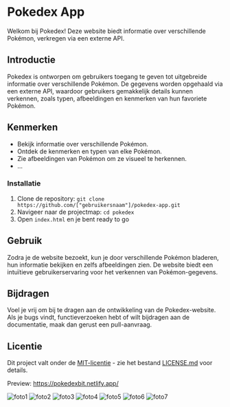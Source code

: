 # Pokedex App

Welkom bij Pokedex! Deze website biedt informatie over verschillende Pokémon, verkregen via een externe API.
## Introductie

Pokedex is ontworpen om gebruikers toegang te geven tot uitgebreide informatie over verschillende Pokémon. De gegevens worden opgehaald via een externe API, waardoor gebruikers gemakkelijk details kunnen verkennen, zoals typen, afbeeldingen en kenmerken van hun favoriete Pokémon.

## Kenmerken

- Bekijk informatie over verschillende Pokémon.
- Ontdek de kenmerken en typen van elke Pokémon.
- Zie afbeeldingen van Pokémon om ze visueel te herkennen.
- ...


### Installatie

1. Clone de repository: `git clone https://github.com/["gebruikersnaam"]/pokedex-app.git`
2. Navigeer naar de projectmap: `cd pokedex`
3. Open `index.html` en je bent ready to go

## Gebruik

Zodra je de website bezoekt, kun je door verschillende Pokémon bladeren, hun informatie bekijken en zelfs afbeeldingen zien. De website biedt een intuïtieve gebruikerservaring voor het verkennen van Pokémon-gegevens.

## Bijdragen

Voel je vrij om bij te dragen aan de ontwikkeling van de Pokedex-website. Als je bugs vindt, functieverzoeken hebt of wilt bijdragen aan de documentatie, maak dan gerust een pull-aanvraag.

## Licentie

Dit project valt onder de [MIT-licentie](LICENSE.md) - zie het bestand [LICENSE.md](LICENSE.md) voor details.

Preview: https://pokedexbit.netlify.app/

![foto1](https://github.com/anaselbousklati/PokeDex/assets/74158385/ec57e858-2e87-4287-a6ac-8d3896beac23)
![foto2](https://github.com/anaselbousklati/PokeDex/assets/74158385/0a5f2ded-497a-407b-919a-ada224f2e44e)
![foto3](https://github.com/anaselbousklati/PokeDex/assets/74158385/70b6fe13-1a37-46d9-a89a-84bdd98356e7)
![foto4](https://github.com/anaselbousklati/PokeDex/assets/74158385/337c208d-3375-4e0b-9135-9c0debd4891e)
![foto5](https://github.com/anaselbousklati/PokeDex/assets/74158385/af1df82e-5b47-46e8-8253-01affb9453a6)
![foto6](https://github.com/anaselbousklati/PokeDex/assets/74158385/a1cca8f4-675b-49bb-8168-614fc12e8d74)
![foto7](https://github.com/anaselbousklati/PokeDex/assets/74158385/99446b25-dc56-4b69-96e4-6559d8e2145e)
